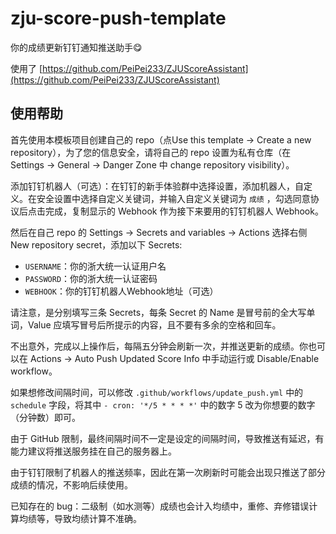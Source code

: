 # zju-score-push-template
你的成绩更新钉钉通知推送助手😋

使用了 [https://github.com/PeiPei233/ZJUScoreAssistant](https://github.com/PeiPei233/ZJUScoreAssistant)

## 使用帮助

首先使用本模板项目创建自己的 repo（点Use this template -> Create a new repository），为了您的信息安全，请将自己的 repo 设置为私有仓库（在 Settings -> General -> Danger Zone 中 change repository visibility）。

添加钉钉机器人（可选）：在钉钉的新手体验群中选择设置，添加机器人，自定义。在安全设置中选择自定义关键词，并输入自定义关键词为 `成绩` ，勾选同意协议后点击完成，复制显示的 Webhook 作为接下来要用的钉钉机器人 Webhook。

然后在自己 repo 的 Settings -> Secrets and variables -> Actions 选择右侧 New repository secret，添加以下 Secrets:

- `USERNAME`：你的浙大统一认证用户名
- `PASSWORD`：你的浙大统一认证密码
- `WEBHOOK`：你的钉钉机器人Webhook地址（可选）

请注意，是分别填写三条 Secrets，每条 Secret 的 Name 是冒号前的全大写单词，Value 应填写冒号后所提示的内容，且不要有多余的空格和回车。

不出意外，完成以上操作后，每隔五分钟会刷新一次，并推送更新的成绩。你也可以在 Actions -> Auto Push Updated Score Info 中手动运行或 Disable/Enable workflow。

如果想修改间隔时间，可以修改 `.github/workflows/update_push.yml` 中的 `schedule` 字段，将其中 `- cron: '*/5 * * * *'` 中的数字 5 改为你想要的数字（分钟数）即可。

由于 GitHub 限制，最终间隔时间不一定是设定的间隔时间，导致推送有延迟，有能力建议将推送服务挂在自己的服务器上。

由于钉钉限制了机器人的推送频率，因此在第一次刷新时可能会出现只推送了部分成绩的情况，不影响后续使用。

已知存在的 bug：二级制（如水测等）成绩也会计入均绩中，重修、弃修错误计算均绩等，导致均绩计算不准确。